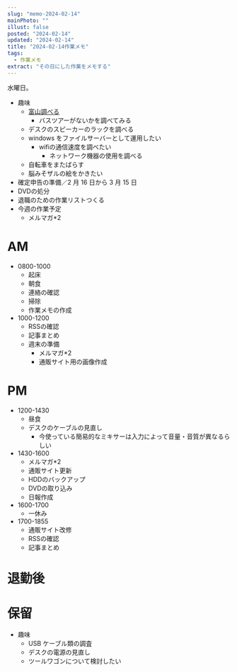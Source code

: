 ```yaml
---
slug: "memo-2024-02-14"
mainPhoto: ""
illust: false
posted: "2024-02-14"
updated: "2024-02-14"
title: "2024-02-14作業メモ"
tags:
  - 作業メモ
extract: "その日にした作業をメモする"
---
```


水曜日。

- 趣味
  - [富山調べる](https://docs.google.com/document/d/1JdWkhu_hqXsHblQaPn_yJxKrzq-jvxeymWYBfapRKBU/edit#heading=h.88gi7qwvidj8)
    - バスツアーがないかを調べてみる
  - デスクのスピーカーのラックを調べる
  - windows をファイルサーバーとして運用したい
    - wifiの通信速度を調べたい
      - ネットワーク機器の使用を調べる
  - 自転車をまたばらす
  - 脳みそザルの絵をかきたい
- 確定申告の準備／2 月 16 日から 3 月 15 日
- DVDの処分
- 退職のための作業リストつくる
- 今週の作業予定
  - メルマガ\*2

# AM

- 0800-1000
  - 起床
  - 朝食
  - 連絡の確認
  - 掃除
  - 作業メモの作成
- 1000-1200
  - RSSの確認
  - 記事まとめ
  - 週末の準備
    - メルマガ*2
    - 通販サイト用の画像作成

# PM

- 1200-1430
  - 昼食
  - デスクのケーブルの見直し
    - 今使っている簡易的なミキサーは入力によって音量・音質が異なるらしい
- 1430-1600
  - メルマガ*2
  - 通販サイト更新
  - HDDのバックアップ
  - DVDの取り込み
  - 日報作成
- 1600-1700
  - 一休み
- 1700-1855
  - 通販サイト改修
  - RSSの確認
  - 記事まとめ

# 退勤後



# 保留

- 趣味
  - USB ケーブル類の調査
  - デスクの電源の見直し
  - ツールワゴンについて検討したい